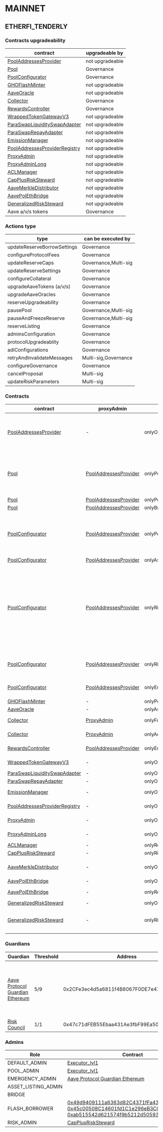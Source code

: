 # MAINNET 
## ETHERFI_TENDERLY 
### Contracts upgradeability
| contract |upgradeable by |
|----------|----------|
|  [PoolAddressesProvider](https://etherscan.io/address/0xeBa440B438Ad808101d1c451C1C5322c90BEFCdA) |  not upgradeable | |--------|--------|
|  [Pool](https://etherscan.io/address/0x0AA97c284e98396202b6A04024F5E2c65026F3c0) |  Governance | |--------|--------|
|  [PoolConfigurator](https://etherscan.io/address/0x8438F4D29D895d75C86BDC25360c25eF0607E65d) |  Governance | |--------|--------|
|  [GHOFlashMinter](https://etherscan.io/address/0xb639D208Bcf0589D54FaC24E655C79EC529762B8) |  not upgradeable | |--------|--------|
|  [AaveOracle](https://etherscan.io/address/0x43b64f28A678944E0655404B0B98E443851cC34F) |  not upgradeable | |--------|--------|
|  [Collector](https://etherscan.io/address/0x464C71f6c2F760DdA6093dCB91C24c39e5d6e18c) |  Governance | |--------|--------|
|  [RewardsController](https://etherscan.io/address/0x8164Cc65827dcFe994AB23944CBC90e0aa80bFcb) |  Governance | |--------|--------|
|  [WrappedTokenGatewayV3](https://etherscan.io/address/0xAB911dFB2bB9e264EE836F30D3367618f8Aef965) |  not upgradeable | |--------|--------|
|  [ParaSwapLiquiditySwapAdapter](https://etherscan.io/address/0xB04427eFdd15b0EC233400d2F7f7E4fd0291C285) |  not upgradeable | |--------|--------|
|  [ParaSwapRepayAdapter](https://etherscan.io/address/0x23b282c49C88d9161aae14b5eD777B976A5Ae65D) |  not upgradeable | |--------|--------|
|  [EmissionManager](https://etherscan.io/address/0x223d844fc4B006D67c0cDbd39371A9F73f69d974) |  not upgradeable | |--------|--------|
|  [PoolAddressesProviderRegistry](https://etherscan.io/address/0xbaA999AC55EAce41CcAE355c77809e68Bb345170) |  not upgradeable | |--------|--------|
|  [ProxyAdmin](https://etherscan.io/address/0xD3cF979e676265e4f6379749DECe4708B9A22476) |  not upgradeable | |--------|--------|
|  [ProxyAdminLong](https://etherscan.io/address/0x86C3FfeE349A7cFf7cA88C449717B1b133bfb517) |  not upgradeable | |--------|--------|
|  [ACLManager](https://etherscan.io/address/0x3cE8E2eb6501d4705477643E96881B1bef6A2DB3) |  not upgradeable | |--------|--------|
|  [CapPlusRiskSteward](https://etherscan.io/address/0x1EBdbE77bbDDD284BdCE8D7981D7eD26D6af58cA) |  not upgradeable | |--------|--------|
|  [AaveMerkleDistributor](https://etherscan.io/address/0xa88c6D90eAe942291325f9ae3c66f3563B93FE10) |  not upgradeable | |--------|--------|
|  [AavePolEthBridge](https://etherscan.io/address/0x1C2BA5b8ab8e795fF44387ba6d251fa65AD20b36) |  not upgradeable | |--------|--------|
|  [GeneralizedRiskSteward](https://etherscan.io/address/0xBF79d8339303148E345277a994Eb2cD5d82F0067) |  not upgradeable | |--------|--------|
|  Aave a/v/s tokens |  Governance | |--------|--------|

### Actions type
| type |can be executed by |
|----------|----------|
|  updateReserveBorrowSettings |  Governance | |--------|--------|
|  configureProtocolFees |  Governance | |--------|--------|
|  updateReserveCaps |  Governance,Multi-sig | |--------|--------|
|  updateReserveSettings |  Governance | |--------|--------|
|  configureCollateral |  Governance | |--------|--------|
|  upgradeAaveTokens (a/v/s) |  Governance | |--------|--------|
|  upgradeAaveOracles |  Governance | |--------|--------|
|  reserveUpgradeability |  Governance | |--------|--------|
|  pausePool |  Governance,Multi-sig | |--------|--------|
|  pauseAndFreezeReserve |  Governance,Multi-sig | |--------|--------|
|  reserveListing |  Governance | |--------|--------|
|  adminsConfiguration |  Governance | |--------|--------|
|  protocolUpgradeablity |  Governance | |--------|--------|
|  adiConfigurations |  Governance | |--------|--------|
|  retryAndInvalidateMessages |  Multi-sig,Governance | |--------|--------|
|  configureGovernance |  Governance | |--------|--------|
|  cancelProposal |  Multi-sig | |--------|--------|
|  updateRiskParameters |  Multi-sig | |--------|--------|

### Contracts
| contract |proxyAdmin |modifier |permission owner |functions |
|----------|----------|----------|----------|----------|
|  [PoolAddressesProvider](https://etherscan.io/address/0xeBa440B438Ad808101d1c451C1C5322c90BEFCdA) |  - |  onlyOwner |  [Executor_lvl1](https://etherscan.io/address/0x5300A1a15135EA4dc7aD5a167152C01EFc9b192A) |  setMarketId, setAddress, setAddressAsProxy, setPoolImpl, setPoolConfiguratorImpl, setPriceOracle, setACLManager, setACLAdmin, setPriceOracleSentinel, setPoolDataProvider | |--------|--------|--------|--------|--------|
|  [Pool](https://etherscan.io/address/0x0AA97c284e98396202b6A04024F5E2c65026F3c0) |  [PoolAddressesProvider](https://etherscan.io/address/0xeBa440B438Ad808101d1c451C1C5322c90BEFCdA) |  onlyPoolConfigurator |  [PoolConfigurator](https://etherscan.io/address/0x8438F4D29D895d75C86BDC25360c25eF0607E65d) |  initReserve, dropReserve, setReserveInterestRateStrategyAddress, setConfiguration, updateBridgeProtocolFee, updateFlashloanPremiums, configureEModeCategory, resetIsolationModeTotalDebt | |--------|--------|--------|--------|--------|
|  [Pool](https://etherscan.io/address/0x0AA97c284e98396202b6A04024F5E2c65026F3c0) |  [PoolAddressesProvider](https://etherscan.io/address/0xeBa440B438Ad808101d1c451C1C5322c90BEFCdA) |  onlyPoolAdmin |  [Executor_lvl1](https://etherscan.io/address/0x5300A1a15135EA4dc7aD5a167152C01EFc9b192A) |  rescueTokens | |--------|--------|--------|--------|--------|
|  [Pool](https://etherscan.io/address/0x0AA97c284e98396202b6A04024F5E2c65026F3c0) |  [PoolAddressesProvider](https://etherscan.io/address/0xeBa440B438Ad808101d1c451C1C5322c90BEFCdA) |  onlyBridge |   |  mintUnbacked, backUnbacked | |--------|--------|--------|--------|--------|
|  [PoolConfigurator](https://etherscan.io/address/0x8438F4D29D895d75C86BDC25360c25eF0607E65d) |  [PoolAddressesProvider](https://etherscan.io/address/0xeBa440B438Ad808101d1c451C1C5322c90BEFCdA) |  onlyPoolAdmin |  [Executor_lvl1](https://etherscan.io/address/0x5300A1a15135EA4dc7aD5a167152C01EFc9b192A) |  dropReserve, dropReserve, updateAToken, updateStableDebtToken, updateVariableDebtToken, setReserveActive, updateBridgeProtocolFee, updateFlashloanPremiumTotal, updateFlashloanPremiumToProtocol | |--------|--------|--------|--------|--------|
|  [PoolConfigurator](https://etherscan.io/address/0x8438F4D29D895d75C86BDC25360c25eF0607E65d) |  [PoolAddressesProvider](https://etherscan.io/address/0xeBa440B438Ad808101d1c451C1C5322c90BEFCdA) |  onlyAssetListingOrPoolAdmins |  [Executor_lvl1](https://etherscan.io/address/0x5300A1a15135EA4dc7aD5a167152C01EFc9b192A) |  initReserves | |--------|--------|--------|--------|--------|
|  [PoolConfigurator](https://etherscan.io/address/0x8438F4D29D895d75C86BDC25360c25eF0607E65d) |  [PoolAddressesProvider](https://etherscan.io/address/0xeBa440B438Ad808101d1c451C1C5322c90BEFCdA) |  onlyRiskOrPoolAdmins |  [Executor_lvl1](https://etherscan.io/address/0x5300A1a15135EA4dc7aD5a167152C01EFc9b192A), [CapPlusRiskSteward](https://etherscan.io/address/0x1EBdbE77bbDDD284BdCE8D7981D7eD26D6af58cA) |  setReserveBorrowing, setReserveBorrowing, configureReserveAsCollateral, setReserveStableRateBorrowing, setBorrowableInIsolation, setReserveFactor, setDebtCeiling, setSiloedBorrowing, setBorrowCap, setSupplyCap, setLiquidationProtocolFee, setEModeCategory, setAssetEModeCategory, setUnbackedMintCap, setReserveInterestRateStrategyAddress, setReserveFlashLoaning | |--------|--------|--------|--------|--------|
|  [PoolConfigurator](https://etherscan.io/address/0x8438F4D29D895d75C86BDC25360c25eF0607E65d) |  [PoolAddressesProvider](https://etherscan.io/address/0xeBa440B438Ad808101d1c451C1C5322c90BEFCdA) |  onlyRiskOrPoolOrEmergencyAdmins |  [Executor_lvl1](https://etherscan.io/address/0x5300A1a15135EA4dc7aD5a167152C01EFc9b192A), [CapPlusRiskSteward](https://etherscan.io/address/0x1EBdbE77bbDDD284BdCE8D7981D7eD26D6af58cA), [Aave Protocol Guardian Ethereum](https://etherscan.io/address/0x2CFe3ec4d5a6811f4B8067F0DE7e47DfA938Aa30) |  setReserveFreeze | |--------|--------|--------|--------|--------|
|  [PoolConfigurator](https://etherscan.io/address/0x8438F4D29D895d75C86BDC25360c25eF0607E65d) |  [PoolAddressesProvider](https://etherscan.io/address/0xeBa440B438Ad808101d1c451C1C5322c90BEFCdA) |  onlyEmergencyOrPoolAdmin |  [Executor_lvl1](https://etherscan.io/address/0x5300A1a15135EA4dc7aD5a167152C01EFc9b192A), [Aave Protocol Guardian Ethereum](https://etherscan.io/address/0x2CFe3ec4d5a6811f4B8067F0DE7e47DfA938Aa30) |  setPoolPause, setReservePause | |--------|--------|--------|--------|--------|
|  [GHOFlashMinter](https://etherscan.io/address/0xb639D208Bcf0589D54FaC24E655C79EC529762B8) |  - |  onlyPoolAdmin |  [Executor_lvl1](https://etherscan.io/address/0x5300A1a15135EA4dc7aD5a167152C01EFc9b192A) |  updateFee, updateGhoTreasury | |--------|--------|--------|--------|--------|
|  [AaveOracle](https://etherscan.io/address/0x43b64f28A678944E0655404B0B98E443851cC34F) |  - |  onlyAssetListingOrPoolAdmins |  [Executor_lvl1](https://etherscan.io/address/0x5300A1a15135EA4dc7aD5a167152C01EFc9b192A) |  setAssetSources, setFallbackOracle | |--------|--------|--------|--------|--------|
|  [Collector](https://etherscan.io/address/0x464C71f6c2F760DdA6093dCB91C24c39e5d6e18c) |  [ProxyAdmin](https://etherscan.io/address/0xD3cF979e676265e4f6379749DECe4708B9A22476) |  onlyFundsAdmin |  [Executor_lvl1](https://etherscan.io/address/0x5300A1a15135EA4dc7aD5a167152C01EFc9b192A) |  approve, transfer, setFundsAdmin, createStream | |--------|--------|--------|--------|--------|
|  [Collector](https://etherscan.io/address/0x464C71f6c2F760DdA6093dCB91C24c39e5d6e18c) |  [ProxyAdmin](https://etherscan.io/address/0xD3cF979e676265e4f6379749DECe4708B9A22476) |  onlyAdminOrRecipient |  [ProxyAdmin](https://etherscan.io/address/0xD3cF979e676265e4f6379749DECe4708B9A22476), [Executor_lvl1](https://etherscan.io/address/0x5300A1a15135EA4dc7aD5a167152C01EFc9b192A) |  withdrawFromStream, cancelStream | |--------|--------|--------|--------|--------|
|  [RewardsController](https://etherscan.io/address/0x8164Cc65827dcFe994AB23944CBC90e0aa80bFcb) |  [PoolAddressesProvider](https://etherscan.io/address/0xeBa440B438Ad808101d1c451C1C5322c90BEFCdA) |  onlyEmissionManager |  [EmissionManager](https://etherscan.io/address/0x223d844fc4B006D67c0cDbd39371A9F73f69d974) |  configureAssets, setTransferStrategy, setRewardOracle, setClaimer | |--------|--------|--------|--------|--------|
|  [WrappedTokenGatewayV3](https://etherscan.io/address/0xAB911dFB2bB9e264EE836F30D3367618f8Aef965) |  - |  onlyOwner |  [Executor_lvl1](https://etherscan.io/address/0x5300A1a15135EA4dc7aD5a167152C01EFc9b192A) |  emergencyTokenTransfer, emergencyEtherTransfer | |--------|--------|--------|--------|--------|
|  [ParaSwapLiquiditySwapAdapter](https://etherscan.io/address/0xB04427eFdd15b0EC233400d2F7f7E4fd0291C285) |  - |  onlyOwner |  [Executor_lvl1](https://etherscan.io/address/0x5300A1a15135EA4dc7aD5a167152C01EFc9b192A) |  rescueTokens | |--------|--------|--------|--------|--------|
|  [ParaSwapRepayAdapter](https://etherscan.io/address/0x23b282c49C88d9161aae14b5eD777B976A5Ae65D) |  - |  onlyOwner |  [Executor_lvl1](https://etherscan.io/address/0x5300A1a15135EA4dc7aD5a167152C01EFc9b192A) |  rescueTokens | |--------|--------|--------|--------|--------|
|  [EmissionManager](https://etherscan.io/address/0x223d844fc4B006D67c0cDbd39371A9F73f69d974) |  - |  onlyOwner |  [Executor_lvl1](https://etherscan.io/address/0x5300A1a15135EA4dc7aD5a167152C01EFc9b192A) |  setClaimer, setEmissionAdmin, setRewardsController | |--------|--------|--------|--------|--------|
|  [PoolAddressesProviderRegistry](https://etherscan.io/address/0xbaA999AC55EAce41CcAE355c77809e68Bb345170) |  - |  onlyOwner |  [Executor_lvl1](https://etherscan.io/address/0x5300A1a15135EA4dc7aD5a167152C01EFc9b192A) |  registerAddressesProvider, unregisterAddressesProvider | |--------|--------|--------|--------|--------|
|  [ProxyAdmin](https://etherscan.io/address/0xD3cF979e676265e4f6379749DECe4708B9A22476) |  - |  onlyOwner |  [Executor_lvl1](https://etherscan.io/address/0x5300A1a15135EA4dc7aD5a167152C01EFc9b192A) |  changeProxyAdmin, upgrade, upgradeAndCall | |--------|--------|--------|--------|--------|
|  [ProxyAdminLong](https://etherscan.io/address/0x86C3FfeE349A7cFf7cA88C449717B1b133bfb517) |  - |  onlyOwner |  [Executor_lvl2](https://etherscan.io/address/0x17Dd33Ed0e3dD2a80E37489B8A63063161BE6957) |  changeProxyAdmin, upgrade, upgradeAndCall | |--------|--------|--------|--------|--------|
|  [ACLManager](https://etherscan.io/address/0x3cE8E2eb6501d4705477643E96881B1bef6A2DB3) |  - |  onlyRole |  [Executor_lvl1](https://etherscan.io/address/0x5300A1a15135EA4dc7aD5a167152C01EFc9b192A) |  setRoleAdmin | |--------|--------|--------|--------|--------|
|  [CapPlusRiskSteward](https://etherscan.io/address/0x1EBdbE77bbDDD284BdCE8D7981D7eD26D6af58cA) |  - |  onlyRiskCouncil |  [Risk Council](https://etherscan.io/address/0x47c71dFEB55Ebaa431Ae3fbF99Ea50e0D3d30fA8) |  updateCaps | |--------|--------|--------|--------|--------|
|  [AaveMerkleDistributor](https://etherscan.io/address/0xa88c6D90eAe942291325f9ae3c66f3563B93FE10) |  - |  onlyOwner |  [Executor_lvl1](https://etherscan.io/address/0x5300A1a15135EA4dc7aD5a167152C01EFc9b192A) |  addDistributions, emergencyTokenTransfer, emergencyEtherTransfer | |--------|--------|--------|--------|--------|
|  [AavePolEthBridge](https://etherscan.io/address/0x1C2BA5b8ab8e795fF44387ba6d251fa65AD20b36) |  - |  onlyOwner |  [Executor_lvl1](https://etherscan.io/address/0x5300A1a15135EA4dc7aD5a167152C01EFc9b192A) |  bridge | |--------|--------|--------|--------|--------|
|  [AavePolEthBridge](https://etherscan.io/address/0x1C2BA5b8ab8e795fF44387ba6d251fa65AD20b36) |  - |  onlyRescueGuardian |  [Executor_lvl1](https://etherscan.io/address/0x5300A1a15135EA4dc7aD5a167152C01EFc9b192A) |  emergencyTokenTransfer, emergencyEtherTransfer | |--------|--------|--------|--------|--------|
|  [GeneralizedRiskSteward](https://etherscan.io/address/0xBF79d8339303148E345277a994Eb2cD5d82F0067) |  - |  onlyOwner |  [Executor_lvl1](https://etherscan.io/address/0x5300A1a15135EA4dc7aD5a167152C01EFc9b192A) |  setRiskConfig, setAddressRestricted | |--------|--------|--------|--------|--------|
|  [GeneralizedRiskSteward](https://etherscan.io/address/0xBF79d8339303148E345277a994Eb2cD5d82F0067) |  - |  onlyRiskCouncil |  [Risk Council](https://etherscan.io/address/0x47c71dFEB55Ebaa431Ae3fbF99Ea50e0D3d30fA8) |  updateCaps, updateRates, updateCollateralSide, updateLstPriceCaps, updateStablePriceCaps | |--------|--------|--------|--------|--------|

### Guardians 
| Guardian |Threshold |Address |Owners |
|----------|----------|----------|----------|
|  [Aave Protocol Guardian Ethereum](https://etherscan.io/address/0x2CFe3ec4d5a6811f4B8067F0DE7e47DfA938Aa30) |  5/9 |  0x2CFe3ec4d5a6811f4B8067F0DE7e47DfA938Aa30 |  [0x5d49dBcdd300aECc2C311cFB56593E71c445d60d](https://etherscan.io/address/0x5d49dBcdd300aECc2C311cFB56593E71c445d60d), [0xbA037E4746ff58c55dc8F27a328C428F258DDACb](https://etherscan.io/address/0xbA037E4746ff58c55dc8F27a328C428F258DDACb), [0x818C277dBE886b934e60aa047250A73529E26A99](https://etherscan.io/address/0x818C277dBE886b934e60aa047250A73529E26A99), [0x4f96743057482a2E10253AFDacDA3fd9CF2C1DC9](https://etherscan.io/address/0x4f96743057482a2E10253AFDacDA3fd9CF2C1DC9), [0xb647055A9915bF9c8021a684E175A353525b9890](https://etherscan.io/address/0xb647055A9915bF9c8021a684E175A353525b9890), [0x57ab7ee15cE5ECacB1aB84EE42D5A9d0d8112922](https://etherscan.io/address/0x57ab7ee15cE5ECacB1aB84EE42D5A9d0d8112922), [0xC5bE5c0134857B4b96F45AA6f6B77DB96Ac1487e](https://etherscan.io/address/0xC5bE5c0134857B4b96F45AA6f6B77DB96Ac1487e), [0xd4af2E86a27F8F77B0556E081F97B215C9cA8f2E](https://etherscan.io/address/0xd4af2E86a27F8F77B0556E081F97B215C9cA8f2E), [0xf71fc92e2949ccF6A5Fd369a0b402ba80Bc61E02](https://etherscan.io/address/0xf71fc92e2949ccF6A5Fd369a0b402ba80Bc61E02) | |--------|--------|--------|--------|
|  [Risk Council](https://etherscan.io/address/0x47c71dFEB55Ebaa431Ae3fbF99Ea50e0D3d30fA8) |  1/1 |  0x47c71dFEB55Ebaa431Ae3fbF99Ea50e0D3d30fA8 |  [0x5d49dBcdd300aECc2C311cFB56593E71c445d60d](https://etherscan.io/address/0x5d49dBcdd300aECc2C311cFB56593E71c445d60d) | |--------|--------|--------|--------|

### Admins 
| Role |Contract |
|----------|----------|
|  DEFAULT_ADMIN |  [Executor_lvl1](https://etherscan.io/address/0x5300A1a15135EA4dc7aD5a167152C01EFc9b192A) | |--------|--------|
|  POOL_ADMIN |  [Executor_lvl1](https://etherscan.io/address/0x5300A1a15135EA4dc7aD5a167152C01EFc9b192A) | |--------|--------|
|  EMERGENCY_ADMIN |  [Aave Protocol Guardian Ethereum](https://etherscan.io/address/0x2CFe3ec4d5a6811f4B8067F0DE7e47DfA938Aa30) | |--------|--------|
|  ASSET_LISTING_ADMIN |   | |--------|--------|
|  BRIDGE |   | |--------|--------|
|  FLASH_BORROWER |  [0x49d9409111a6363d82C4371fFa43fAEA660C917B](https://etherscan.io/address/0x49d9409111a6363d82C4371fFa43fAEA660C917B), [0x45c00508C14601fd1C1e296eB3C0e3eEEdCa45D0](https://etherscan.io/address/0x45c00508C14601fd1C1e296eB3C0e3eEEdCa45D0), [0xab515542d621574f9b5212d50593cD0C07e641bD](https://etherscan.io/address/0xab515542d621574f9b5212d50593cD0C07e641bD) | |--------|--------|
|  RISK_ADMIN |  [CapPlusRiskSteward](https://etherscan.io/address/0x1EBdbE77bbDDD284BdCE8D7981D7eD26D6af58cA) | |--------|--------|

